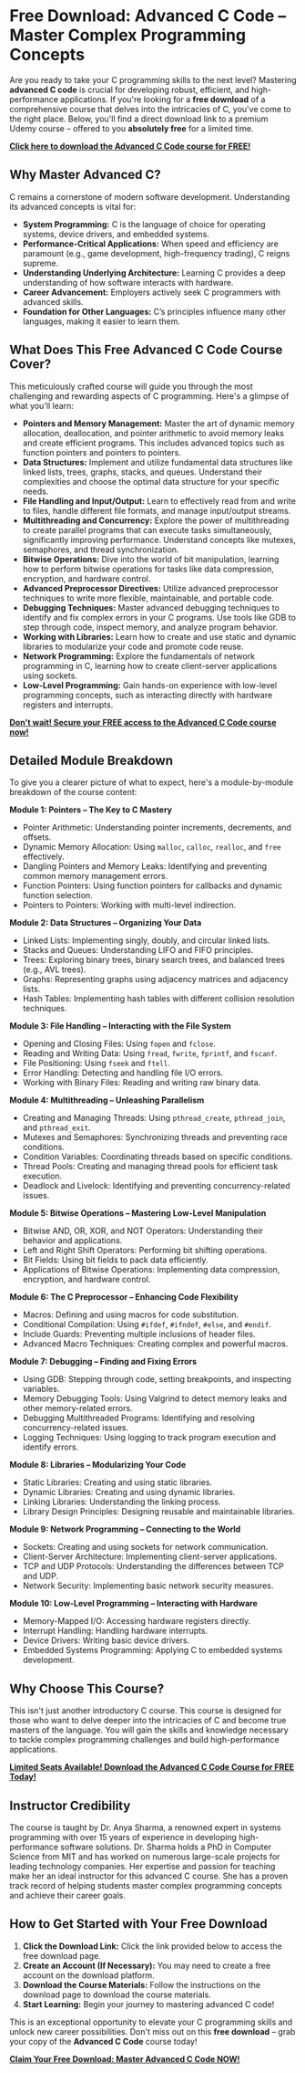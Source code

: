 # Free Download: Advanced C Code – Master Complex Programming Concepts

Are you ready to take your C programming skills to the next level? Mastering **advanced C code** is crucial for developing robust, efficient, and high-performance applications. If you're looking for a **free download** of a comprehensive course that delves into the intricacies of C, you've come to the right place. Below, you'll find a direct download link to a premium Udemy course – offered to you **absolutely free** for a limited time.

[**Click here to download the Advanced C Code course for FREE!**](https://udemywork.com/advanced-c-code)

## Why Master Advanced C?

C remains a cornerstone of modern software development. Understanding its advanced concepts is vital for:

*   **System Programming:** C is the language of choice for operating systems, device drivers, and embedded systems.
*   **Performance-Critical Applications:** When speed and efficiency are paramount (e.g., game development, high-frequency trading), C reigns supreme.
*   **Understanding Underlying Architecture:** Learning C provides a deep understanding of how software interacts with hardware.
*   **Career Advancement:** Employers actively seek C programmers with advanced skills.
*   **Foundation for Other Languages:** C’s principles influence many other languages, making it easier to learn them.

## What Does This Free Advanced C Code Course Cover?

This meticulously crafted course will guide you through the most challenging and rewarding aspects of C programming. Here's a glimpse of what you'll learn:

*   **Pointers and Memory Management:** Master the art of dynamic memory allocation, deallocation, and pointer arithmetic to avoid memory leaks and create efficient programs. This includes advanced topics such as function pointers and pointers to pointers.
*   **Data Structures:** Implement and utilize fundamental data structures like linked lists, trees, graphs, stacks, and queues. Understand their complexities and choose the optimal data structure for your specific needs.
*   **File Handling and Input/Output:** Learn to effectively read from and write to files, handle different file formats, and manage input/output streams.
*   **Multithreading and Concurrency:** Explore the power of multithreading to create parallel programs that can execute tasks simultaneously, significantly improving performance. Understand concepts like mutexes, semaphores, and thread synchronization.
*   **Bitwise Operations:** Dive into the world of bit manipulation, learning how to perform bitwise operations for tasks like data compression, encryption, and hardware control.
*   **Advanced Preprocessor Directives:** Utilize advanced preprocessor techniques to write more flexible, maintainable, and portable code.
*   **Debugging Techniques:** Master advanced debugging techniques to identify and fix complex errors in your C programs. Use tools like GDB to step through code, inspect memory, and analyze program behavior.
*   **Working with Libraries:** Learn how to create and use static and dynamic libraries to modularize your code and promote code reuse.
*   **Network Programming:** Explore the fundamentals of network programming in C, learning how to create client-server applications using sockets.
*   **Low-Level Programming:** Gain hands-on experience with low-level programming concepts, such as interacting directly with hardware registers and interrupts.

[**Don't wait! Secure your FREE access to the Advanced C Code course now!**](https://udemywork.com/advanced-c-code)

## Detailed Module Breakdown

To give you a clearer picture of what to expect, here's a module-by-module breakdown of the course content:

**Module 1: Pointers – The Key to C Mastery**

*   Pointer Arithmetic: Understanding pointer increments, decrements, and offsets.
*   Dynamic Memory Allocation: Using `malloc`, `calloc`, `realloc`, and `free` effectively.
*   Dangling Pointers and Memory Leaks: Identifying and preventing common memory management errors.
*   Function Pointers: Using function pointers for callbacks and dynamic function selection.
*   Pointers to Pointers: Working with multi-level indirection.

**Module 2: Data Structures – Organizing Your Data**

*   Linked Lists: Implementing singly, doubly, and circular linked lists.
*   Stacks and Queues: Understanding LIFO and FIFO principles.
*   Trees: Exploring binary trees, binary search trees, and balanced trees (e.g., AVL trees).
*   Graphs: Representing graphs using adjacency matrices and adjacency lists.
*   Hash Tables: Implementing hash tables with different collision resolution techniques.

**Module 3: File Handling – Interacting with the File System**

*   Opening and Closing Files: Using `fopen` and `fclose`.
*   Reading and Writing Data: Using `fread`, `fwrite`, `fprintf`, and `fscanf`.
*   File Positioning: Using `fseek` and `ftell`.
*   Error Handling: Detecting and handling file I/O errors.
*   Working with Binary Files: Reading and writing raw binary data.

**Module 4: Multithreading – Unleashing Parallelism**

*   Creating and Managing Threads: Using `pthread_create`, `pthread_join`, and `pthread_exit`.
*   Mutexes and Semaphores: Synchronizing threads and preventing race conditions.
*   Condition Variables: Coordinating threads based on specific conditions.
*   Thread Pools: Creating and managing thread pools for efficient task execution.
*   Deadlock and Livelock: Identifying and preventing concurrency-related issues.

**Module 5: Bitwise Operations – Mastering Low-Level Manipulation**

*   Bitwise AND, OR, XOR, and NOT Operators: Understanding their behavior and applications.
*   Left and Right Shift Operators: Performing bit shifting operations.
*   Bit Fields: Using bit fields to pack data efficiently.
*   Applications of Bitwise Operations: Implementing data compression, encryption, and hardware control.

**Module 6: The C Preprocessor – Enhancing Code Flexibility**

*   Macros: Defining and using macros for code substitution.
*   Conditional Compilation: Using `#ifdef`, `#ifndef`, `#else`, and `#endif`.
*   Include Guards: Preventing multiple inclusions of header files.
*   Advanced Macro Techniques: Creating complex and powerful macros.

**Module 7: Debugging – Finding and Fixing Errors**

*   Using GDB: Stepping through code, setting breakpoints, and inspecting variables.
*   Memory Debugging Tools: Using Valgrind to detect memory leaks and other memory-related errors.
*   Debugging Multithreaded Programs: Identifying and resolving concurrency-related issues.
*   Logging Techniques: Using logging to track program execution and identify errors.

**Module 8: Libraries – Modularizing Your Code**

*   Static Libraries: Creating and using static libraries.
*   Dynamic Libraries: Creating and using dynamic libraries.
*   Linking Libraries: Understanding the linking process.
*   Library Design Principles: Designing reusable and maintainable libraries.

**Module 9: Network Programming – Connecting to the World**

*   Sockets: Creating and using sockets for network communication.
*   Client-Server Architecture: Implementing client-server applications.
*   TCP and UDP Protocols: Understanding the differences between TCP and UDP.
*   Network Security: Implementing basic network security measures.

**Module 10: Low-Level Programming – Interacting with Hardware**

*   Memory-Mapped I/O: Accessing hardware registers directly.
*   Interrupt Handling: Handling hardware interrupts.
*   Device Drivers: Writing basic device drivers.
*   Embedded Systems Programming: Applying C to embedded systems development.

## Why Choose This Course?

This isn't just another introductory C course. This course is designed for those who want to delve deeper into the intricacies of C and become true masters of the language. You will gain the skills and knowledge necessary to tackle complex programming challenges and build high-performance applications.

[**Limited Seats Available! Download the Advanced C Code Course for FREE Today!**](https://udemywork.com/advanced-c-code)

## Instructor Credibility

The course is taught by Dr. Anya Sharma, a renowned expert in systems programming with over 15 years of experience in developing high-performance software solutions. Dr. Sharma holds a PhD in Computer Science from MIT and has worked on numerous large-scale projects for leading technology companies. Her expertise and passion for teaching make her an ideal instructor for this advanced C course. She has a proven track record of helping students master complex programming concepts and achieve their career goals.

## How to Get Started with Your Free Download

1.  **Click the Download Link:** Click the link provided below to access the free download page.
2.  **Create an Account (If Necessary):** You may need to create a free account on the download platform.
3.  **Download the Course Materials:** Follow the instructions on the download page to download the course materials.
4.  **Start Learning:** Begin your journey to mastering advanced C code!

This is an exceptional opportunity to elevate your C programming skills and unlock new career possibilities. Don't miss out on this **free download** – grab your copy of the **Advanced C Code** course today!

[**Claim Your Free Download: Master Advanced C Code NOW!**](https://udemywork.com/advanced-c-code)
